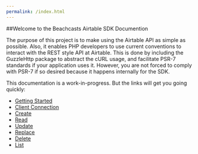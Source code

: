 ```yaml
---
permalink: /index.html
---
```


##Welcome to the Beachcasts Airtable SDK Documention

The purpose of this project is to make using the Airtable API as simple as possible. Also, it enables PHP developers to use current conventions to interact with the REST style API at Airtable. This is done by including the GuzzleHttp package to abstract the cURL usage, and facilitate PSR-7 standards if your application uses it. However, you are not forced to comply with PSR-7 if so desired because it happens internally for the SDK.

This documentation is a work-in-progress. But the links will get you going quickly:

* [Getting Started](start.html)
* [Client Connection](connection.html)
* [Create](create.html)
* [Read](read.html)
* [Update](update.html)
* [Replace](replace.html)
* [Delete](delete.html)
* [List](list.html)

